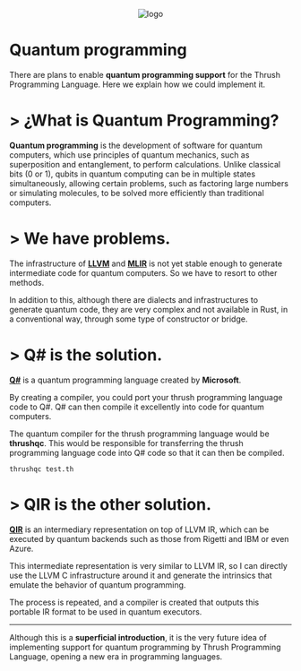 <p align="center">
  <img src= "https://github.com/thrushlang/thrushc/blob/master/assets/thrushlang-v1.5.png" alt= "logo" style= "width: 2hv; height: 2hv;"> </img>
</p>

# Quantum programming

There are plans to enable **quantum programming support** for the Thrush Programming Language. Here we explain how we could implement it.

# > ¿What is Quantum Programming?

**Quantum programming** is the development of software for quantum computers, which use principles of quantum mechanics, such as superposition and entanglement, to perform calculations. Unlike classical bits (0 or 1), qubits in quantum computing can be in multiple states simultaneously, allowing certain problems, such as factoring large numbers or simulating molecules, to be solved more efficiently than traditional computers.

# > We have problems.

The infrastructure of **[LLVM](https://llvm.org/)** and **[MLIR](https://mlir.llvm.org/)** is not yet stable enough to generate intermediate code for quantum computers. So we have to resort to other methods.

In addition to this, although there are dialects and infrastructures to generate quantum code, they are very complex and not available in Rust, in a conventional way, through some type of constructor or bridge.

# > Q# is the solution.

**[Q#](https://github.com/microsoft/qsharp)** is a quantum programming language created by **Microsoft**. 

By creating a compiler, you could port your thrush programming language code to Q#. Q# can then compile it excellently into code for quantum computers.

The quantum compiler for the thrush programming language would be **thrushqc**. This would be responsible for transferring the thrush programming language code into Q# code so that it can then be compiled.

`thrushqc test.th`

# > QIR is the other solution.

**[QIR](https://qir-alliance.org/)** is an intermediary representation on top of LLVM IR, which can be executed by quantum backends such as those from Rigetti and IBM or even Azure.

This intermediate representation is very similar to LLVM IR, so I can directly use the LLVM C infrastructure around it and generate the intrinsics that emulate the behavior of quantum programming.

The process is repeated, and a compiler is created that outputs this portable IR format to be used in quantum executors.

------------

Although this is a **superficial introduction**, it is the very future idea of ​​implementing support for quantum programming by Thrush Programming Language, opening a new era in programming languages.
